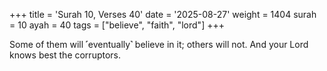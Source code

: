 +++
title = 'Surah 10, Verses 40'
date = '2025-08-27'
weight = 1404
surah = 10
ayah = 40
tags = ["believe", "faith", "lord"]
+++

Some of them will ˹eventually˺ believe in it; others will not. And your Lord knows best the corruptors.